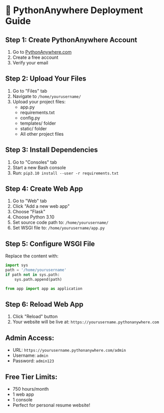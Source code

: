 # 🚀 PythonAnywhere Deployment Guide

## Step 1: Create PythonAnywhere Account
1. Go to [PythonAnywhere.com](https://pythonanywhere.com)
2. Create a free account
3. Verify your email

## Step 2: Upload Your Files
1. Go to "Files" tab
2. Navigate to `/home/yourusername/`
3. Upload your project files:
   - app.py
   - requirements.txt
   - config.py
   - templates/ folder
   - static/ folder
   - All other project files

## Step 3: Install Dependencies
1. Go to "Consoles" tab
2. Start a new Bash console
3. Run: `pip3.10 install --user -r requirements.txt`

## Step 4: Create Web App
1. Go to "Web" tab
2. Click "Add a new web app"
3. Choose "Flask"
4. Choose Python 3.10
5. Set source code path to: `/home/yourusername/`
6. Set WSGI file to: `/home/yourusername/app.py`

## Step 5: Configure WSGI File
Replace the content with:
```python
import sys
path = '/home/yourusername'
if path not in sys.path:
    sys.path.append(path)

from app import app as application
```

## Step 6: Reload Web App
1. Click "Reload" button
2. Your website will be live at: `https://yourusername.pythonanywhere.com`

## Admin Access:
- URL: `https://yourusername.pythonanywhere.com/admin`
- Username: `admin`
- Password: `admin123`

## Free Tier Limits:
- 750 hours/month
- 1 web app
- 1 console
- Perfect for personal resume website!
